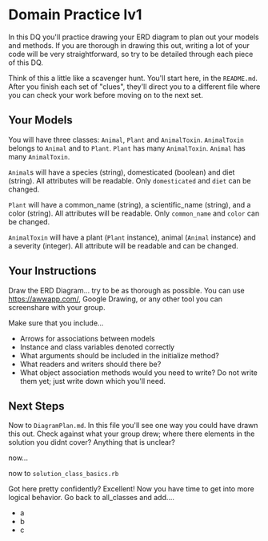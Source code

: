 # Domain Practice lv1

In this DQ you'll practice drawing your ERD diagram to plan out your models and methods. If you are thorough in drawing this out, writing a lot of your code will be very straightforward, so try to be detailed through each piece of this DQ. 

Think of this a little like a scavenger hunt. You'll start here, in the `README.md`. After you finish each set of "clues", they'll direct you to a different file where you can check your work before moving on to the next set. 

## Your Models

You will have three classes: `Animal`, `Plant` and `AnimalToxin`. `AnimalToxin` belongs to `Animal` and to `Plant`. `Plant` has many `AnimalToxin`. `Animal` has many `AnimalToxin`. 

`Animal`s will have a species (string), domesticated (boolean) and diet (string). All attributes will be readable. Only `domesticated` and `diet` can be changed.

`Plant` will have a common_name (string), a scientific_name (string), and a color (string). All attributes will be readable. Only `common_name` and `color` can be changed.

`AnimalToxin` will have a plant (`Plant` instance), animal (`Animal` instance) and a severity (integer). All attribute will be readable and can be changed. 

## Your Instructions
Draw the ERD Diagram... try to be as thorough as possible. You can use https://awwapp.com/, Google Drawing, or any other tool you can screenshare with your group. 

Make sure that you include... 
- Arrows for associations between models
- Instance and class variables denoted correctly
- What arguments should be included in the initialize method?
- What readers and writers should there be?
- What object association methods would you need to write? Do not write them yet; just write down which you'll need.


## Next Steps
Now to `DiagramPlan.md`. In this file you'll see one way you could have drawn this out. Check against what your group drew; where there elements in the solution you didnt cover? Anything that is unclear? 

now...


now to `solution_class_basics.rb`

Got here pretty confidently? Excellent! Now you have time to get into more logical behavior. 
Go back to all_classes and add....
- a 
- b
- c 


